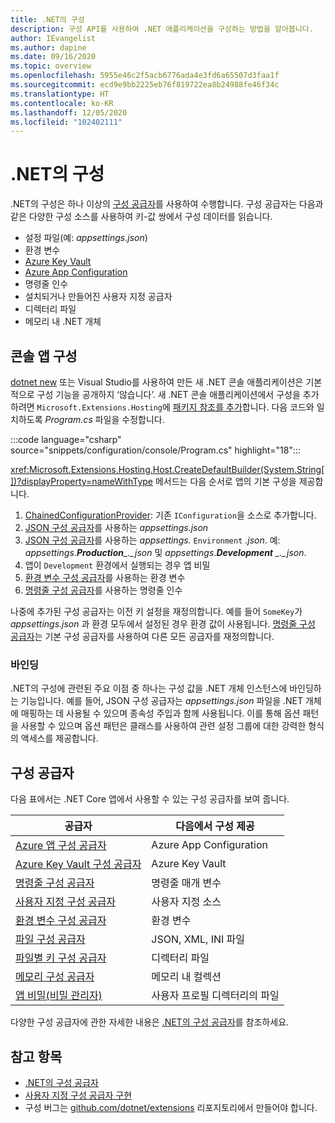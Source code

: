 ```yaml
---
title: .NET의 구성
description: 구성 API를 사용하여 .NET 애플리케이션을 구성하는 방법을 알아봅니다.
author: IEvangelist
ms.author: dapine
ms.date: 09/16/2020
ms.topic: overview
ms.openlocfilehash: 5955e46c2f5acb6776ada4e3fd6a65507d3faa1f
ms.sourcegitcommit: ecd9e9bb2225eb76f819722ea8b24988fe46f34c
ms.translationtype: HT
ms.contentlocale: ko-KR
ms.lasthandoff: 12/05/2020
ms.locfileid: "102402111"
---
```

# <a name="configuration-in-net"></a>.NET의 구성

.NET의 구성은 하나 이상의 [구성 공급자](#configuration-providers)를 사용하여 수행합니다. 구성 공급자는 다음과 같은 다양한 구성 소스를 사용하여 키-값 쌍에서 구성 데이터를 읽습니다.

- 설정 파일(예: *appsettings.json*)
- 환경 변수
- [Azure Key Vault](/azure/key-vault/general/overview)
- [Azure App Configuration](/azure/azure-app-configuration/overview)
- 명령줄 인수
- 설치되거나 만들어진 사용자 지정 공급자
- 디렉터리 파일
- 메모리 내 .NET 개체

## <a name="configure-console-apps"></a>콘솔 앱 구성

[dotnet new](../tools/dotnet-new.md) 또는 Visual Studio를 사용하여 만든 새 .NET 콘솔 애플리케이션은 기본적으로 구성 기능을 공개하지 ‘않습니다’. 새 .NET 콘솔 애플리케이션에서 구성을 추가하려면 `Microsoft.Extensions.Hosting`에 [패키지 참조를 추가](../tools/dotnet-add-package.md)합니다. 다음 코드와 일치하도록 *Program.cs* 파일을 수정합니다.

:::code language="csharp" source="snippets/configuration/console/Program.cs" highlight="18":::

<xref:Microsoft.Extensions.Hosting.Host.CreateDefaultBuilder(System.String[])?displayProperty=nameWithType> 메서드는 다음 순서로 앱의 기본 구성을 제공합니다.

1. [ChainedConfigurationProvider](xref:Microsoft.Extensions.Configuration.ChainedConfigurationSource): 기존 `IConfiguration`을 소스로 추가합니다.
1. [JSON 구성 공급자](configuration-providers.md#file-configuration-provider)를 사용하는 *appsettings.json*
1. [JSON 구성 공급자](configuration-providers.md#file-configuration-provider)를 사용하는 *appsettings.* `Environment` *.json*. 예: *appsettings*.***Production**_._json* 및 *appsettings*.***Development** _._json*.
1. 앱이 `Development` 환경에서 실행되는 경우 앱 비밀
1. [환경 변수 구성 공급자](configuration-providers.md#environment-variable-configuration-provider)를 사용하는 환경 변수
1. [명령줄 구성 공급자](configuration-providers.md#command-line-configuration-provider)를 사용하는 명령줄 인수

나중에 추가된 구성 공급자는 이전 키 설정을 재정의합니다. 예를 들어 `SomeKey`가 *appsettings.json* 과 환경 모두에서 설정된 경우 환경 값이 사용됩니다. [명령줄 구성 공급자](configuration-providers.md#command-line-configuration-provider)는 기본 구성 공급자를 사용하여 다른 모든 공급자를 재정의합니다.

### <a name="binding"></a>바인딩

.NET의 구성에 관련된 주요 이점 중 하나는 구성 값을 .NET 개체 인스턴스에 바인딩하는 기능입니다. 예를 들어, JSON 구성 공급자는 *appsettings.json* 파일을 .NET 개체에 매핑하는 데 사용될 수 있으며 종속성 주입과 함께 사용됩니다. 이를 통해 옵션 패턴을 사용할 수 있으며 옵션 패턴은 클래스를 사용하여 관련 설정 그룹에 대한 강력한 형식의 액세스를 제공합니다.

## <a name="configuration-providers"></a>구성 공급자

다음 표에서는 .NET Core 앱에서 사용할 수 있는 구성 공급자를 보여 줍니다.

| 공급자                                                                                                               | 다음에서 구성 제공        |
|------------------------------------------------------------------------------------------------------------------------|------------------------------------|
| [Azure 앱 구성 공급자](/azure/azure-app-configuration/quickstart-aspnet-core-app)                          | Azure App Configuration            |
| [Azure Key Vault 구성 공급자](/azure/key-vault/general/tutorial-net-virtual-machine)                        | Azure Key Vault                    |
| [명령줄 구성 공급자](configuration-providers.md#command-line-configuration-provider)                  | 명령줄 매개 변수            |
| [사용자 지정 구성 공급자](custom-configuration-provider.md)                                                      | 사용자 지정 소스                      |
| [환경 변수 구성 공급자](configuration-providers.md#environment-variable-configuration-provider) | 환경 변수              |
| [파일 구성 공급자](configuration-providers.md#file-configuration-provider)                                  | JSON, XML, INI 파일           |
| [파일별 키 구성 공급자](configuration-providers.md#key-per-file-configuration-provider)                  | 디렉터리 파일                    |
| [메모리 구성 공급자](configuration-providers.md#memory-configuration-provider)                              | 메모리 내 컬렉션              |
| [앱 비밀(비밀 관리자)](/aspnet/core/security/app-secrets)                                                      | 사용자 프로필 디렉터리의 파일 |

다양한 구성 공급자에 관한 자세한 내용은 [.NET의 구성 공급자](configuration-providers.md)를 참조하세요.

## <a name="see-also"></a>참고 항목

- [.NET의 구성 공급자](configuration-providers.md)
- [사용자 지정 구성 공급자 구현](custom-configuration-provider.md)
- 구성 버그는 [github.com/dotnet/extensions](https://github.com/dotnet/extensions/issues) 리포지토리에서 만들어야 합니다.
